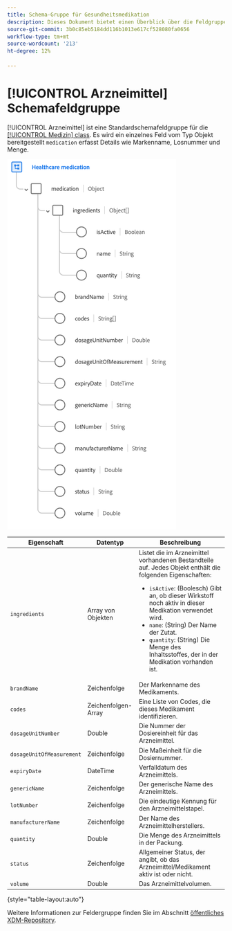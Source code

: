 ```yaml
---
title: Schema-Gruppe für Gesundheitsmedikation
description: Dieses Dokument bietet einen Überblick über die Feldgruppe der Gesundheitsmedikation.
source-git-commit: 3b0c85eb5184dd116b1013e617cf528080fa0656
workflow-type: tm+mt
source-wordcount: '213'
ht-degree: 12%

---
```


# [!UICONTROL Arzneimittel] Schemafeldgruppe

[!UICONTROL Arzneimittel] ist eine Standardschemafeldgruppe für die [[!UICONTROL Medizin] class](../../classes/medication.md). Es wird ein einzelnes Feld vom Typ Objekt bereitgestellt `medication` erfasst Details wie Markenname, Losnummer und Menge.

![](../../images/field-groups/healthcare-medication.png)

| Eigenschaft | Datentyp | Beschreibung |
| --- | --- | --- |
| `ingredients` | Array von Objekten | Listet die im Arzneimittel vorhandenen Bestandteile auf. Jedes Objekt enthält die folgenden Eigenschaften: <ul><li>`isActive`: (Boolesch) Gibt an, ob dieser Wirkstoff noch aktiv in dieser Medikation verwendet wird.</li><li>`name`: (String) Der Name der Zutat.</li><li>`quantity`: (String) Die Menge des Inhaltsstoffes, der in der Medikation vorhanden ist.</li></ul> |
| `brandName` | Zeichenfolge | Der Markenname des Medikaments. |
| `codes` | Zeichenfolgen-Array | Eine Liste von Codes, die dieses Medikament identifizieren. |
| `dosageUnitNumber` | Double | Die Nummer der Dosiereinheit für das Arzneimittel. |
| `dosageUnitOfMeasurement` | Zeichenfolge | Die Maßeinheit für die Dosiernummer. |
| `expiryDate` | DateTime | Verfalldatum des Arzneimittels. |
| `genericName` | Zeichenfolge | Der generische Name des Arzneimittels. |
| `lotNumber` | Zeichenfolge | Die eindeutige Kennung für den Arzneimittelstapel. |
| `manufacturerName` | Zeichenfolge | Der Name des Arzneimittelherstellers. |
| `quantity` | Double | Die Menge des Arzneimittels in der Packung. |
| `status` | Zeichenfolge | Allgemeiner Status, der angibt, ob das Arzneimittel/Medikament aktiv ist oder nicht. |
| `volume` | Double | Das Arzneimittelvolumen. |

{style=&quot;table-layout:auto&quot;}

Weitere Informationen zur Feldergruppe finden Sie im Abschnitt [öffentliches XDM-Repository](https://github.com/adobe/xdm/blob/master/components/fieldgroups/medication/healthcare-medication.schema.json).
